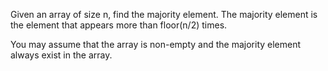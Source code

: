 Given an array of size n, find the majority element. The majority element is the element that appears more than floor(n/2) times.

You may assume that the array is non-empty and the majority element always exist in the array.